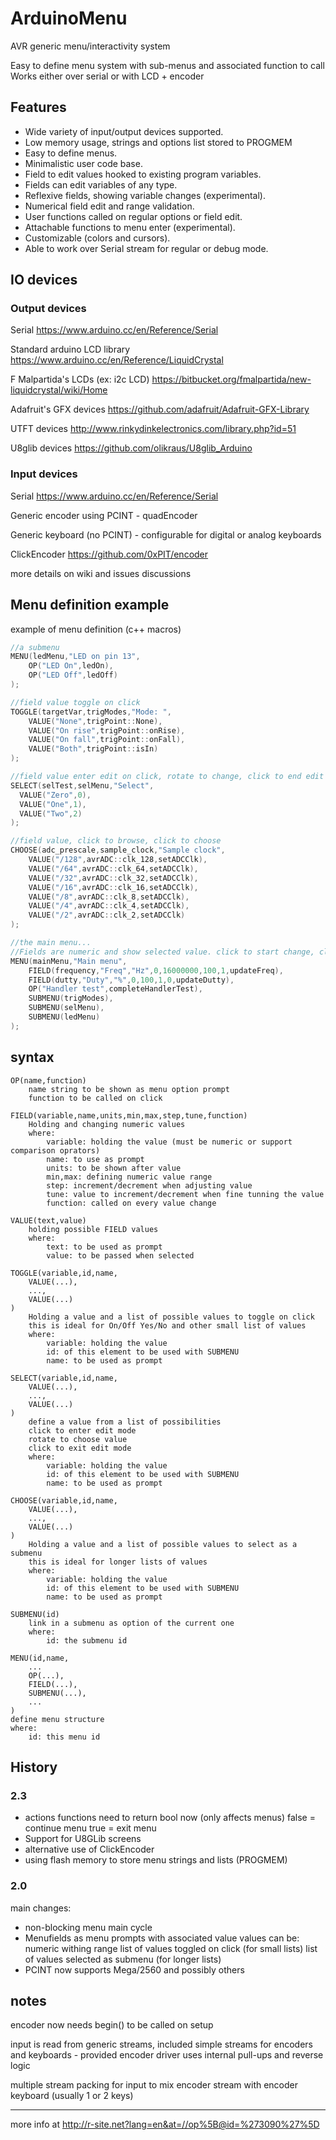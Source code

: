 ArduinoMenu
===========
AVR generic menu/interactivity system

Easy to define menu system with sub-menus and associated function to call
Works either over serial or with LCD + encoder

## Features

- Wide variety of input/output devices supported.
- Low memory usage, strings and options list stored to PROGMEM
- Easy to define menus.
- Minimalistic user code base.
- Field to edit values hooked to existing program variables.
- Fields can edit variables of any type.
- Reflexive fields, showing variable changes (experimental).
- Numerical field edit and range validation.
- User functions called on regular options or field edit.
- Attachable functions to menu enter (experimental).
- Customizable (colors and cursors).
- Able to work over Serial stream for regular or debug mode.

## IO devices
### Output devices

Serial https://www.arduino.cc/en/Reference/Serial

Standard arduino LCD library  https://www.arduino.cc/en/Reference/LiquidCrystal

F Malpartida's LCDs (ex: i2c LCD)
https://bitbucket.org/fmalpartida/new-liquidcrystal/wiki/Home

Adafruit's GFX devices
https://github.com/adafruit/Adafruit-GFX-Library

UTFT devices
http://www.rinkydinkelectronics.com/library.php?id=51

U8glib devices
https://github.com/olikraus/U8glib_Arduino

### Input devices

Serial https://www.arduino.cc/en/Reference/Serial

Generic encoder using PCINT - quadEncoder

Generic keyboard (no PCINT) - configurable for digital or analog keyboards

ClickEncoder
https://github.com/0xPIT/encoder

more details on wiki and issues discussions

## Menu definition example
example of menu definition (c++ macros)

```c++
//a submenu
MENU(ledMenu,"LED on pin 13",
	OP("LED On",ledOn),
	OP("LED Off",ledOff)
);

//field value toggle on click
TOGGLE(targetVar,trigModes,"Mode: ",
	VALUE("None",trigPoint::None),
	VALUE("On rise",trigPoint::onRise),
	VALUE("On fall",trigPoint::onFall),
	VALUE("Both",trigPoint::isIn)
);

//field value enter edit on click, rotate to change, click to end edit
SELECT(selTest,selMenu,"Select",
  VALUE("Zero",0),
  VALUE("One",1),
  VALUE("Two",2)
);

//field value, click to browse, click to choose
CHOOSE(adc_prescale,sample_clock,"Sample clock",
	VALUE("/128",avrADC::clk_128,setADCClk),
	VALUE("/64",avrADC::clk_64,setADCClk),
	VALUE("/32",avrADC::clk_32,setADCClk),
	VALUE("/16",avrADC::clk_16,setADCClk),
	VALUE("/8",avrADC::clk_8,setADCClk),
	VALUE("/4",avrADC::clk_4,setADCClk),
	VALUE("/2",avrADC::clk_2,setADCClk)
);

//the main menu...
//Fields are numeric and show selected value. click to start change, click to fine tune, click to end
MENU(mainMenu,"Main menu",
	FIELD(frequency,"Freq","Hz",0,16000000,100,1,updateFreq),
	FIELD(dutty,"Duty","%",0,100,1,0,updateDutty),
	OP("Handler test",completeHandlerTest),
	SUBMENU(trigModes),
	SUBMENU(selMenu),
	SUBMENU(ledMenu)
);
```

## syntax

	OP(name,function)
		name string to be shown as menu option prompt
		function to be called on click

	FIELD(variable,name,units,min,max,step,tune,function)
		Holding and changing numeric values
		where:
			variable: holding the value (must be numeric or support comparison oprators)
			name: to use as prompt
			units: to be shown after value
			min,max: defining numeric value range
			step: increment/decrement when adjusting value
			tune: value to increment/decrement when fine tunning the value
			function: called on every value change

	VALUE(text,value)
		holding possible FIELD values
		where:
			text: to be used as prompt
			value: to be passed when selected

	TOGGLE(variable,id,name,
		VALUE(...),
		...,
		VALUE(...)
	)
		Holding a value and a list of possible values to toggle on click
		this is ideal for On/Off Yes/No and other small list of values
		where:
			variable: holding the value
			id: of this element to be used with SUBMENU
			name: to be used as prompt

	SELECT(variable,id,name,
		VALUE(...),
		...,
		VALUE(...)
	)
		define a value from a list of possibilities
		click to enter edit mode
		rotate to choose value
		click to exit edit mode
		where:
			variable: holding the value
			id: of this element to be used with SUBMENU
			name: to be used as prompt

	CHOOSE(variable,id,name,
		VALUE(...),
		...,
		VALUE(...)
	)
		Holding a value and a list of possible values to select as a submenu
		this is ideal for longer lists of values
		where:
			variable: holding the value
			id: of this element to be used with SUBMENU
			name: to be used as prompt

	SUBMENU(id)
		link in a submenu as option of the current one
		where:
			id: the submenu id

	MENU(id,name,
		...
		OP(...),
		FIELD(...),
		SUBMENU(...),
		...
	)
	define menu structure
	where:
		id: this menu id


## History

### 2.3

- actions functions need to return bool now (only affects menus)
   false = continue menu
   true = exit menu
- Support for U8GLib screens
- alternative use of ClickEncoder
- using flash memory to store menu strings and lists (PROGMEM)

### 2.0

main changes:
- non-blocking menu main cycle
- Menufields as menu prompts with associated value
  values can be:
    numeric withing range
    list of values toggled on click (for small lists)
    list of values selected as submenu (for longer lists)
- PCINT now supports Mega/2560 and possibly others

## notes

encoder now needs begin() to be called on setup

input is read from generic streams, included simple streams for encoders and keyboards
	- provided encoder driver uses internal pull-ups and reverse logic

multiple stream packing for input to mix encoder stream with encoder keyboard (usually 1 or 2 keys)

-------------------------------------------------------------------------------
more info at http://r-site.net?lang=en&at=//op%5B@id=%273090%27%5D

